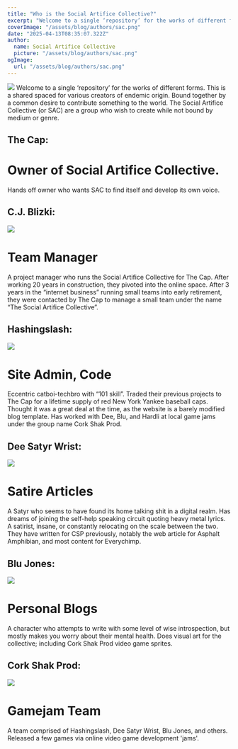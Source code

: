 ```yaml
---
title: "Who is the Social Artifice Collective?"
excerpt: "Welcome to a single ‘repository’ for the works of different forms. This is a shared spaced for various creators of endemic origin. Bound together by a common desire to contribute something to the world. The Social Artifice Collective (or SAC) are a group who wish to create while not bound by medium or genre."
coverImage: "/assets/blog/authors/sac.png"
date: "2025-04-13T08:35:07.322Z"
author:
  name: Social Artifice Collective
  picture: "/assets/blog/authors/sac.png"
ogImage:
  url: "/assets/blog/authors/sac.png"
---
```

![](/assets/blog/authors/sacbanner.png)
Welcome to a single ‘repository’ for the works of different forms. This is a shared spaced for various creators of endemic origin. Bound together by a common desire to contribute something to the world. The Social Artifice Collective (or SAC) are a group who wish to create while not bound by medium or genre.   

 
##  The Cap:
# Owner of Social Artifice Collective.
Hands off owner who wants SAC to find itself and develop its own voice. 

 
## C.J. Blizki:
![](/assets/blog/authors/CJ.png)
# Team Manager
A project manager who runs the Social Artifice Collective for The Cap. After working 20 years in construction, they pivoted into the online space. After 3 years in the “internet business” running small teams into early retirement, they were contacted by The Cap to manage a small team under the name “The Social Artifice Collective”. 

 
## Hashingslash:
![](/assets/blog/authors/hs.png)
# Site Admin, Code
Eccentric catboi-techbro with “101 skill”. Traded their previous projects to The Cap for a lifetime supply of red New York Yankee baseball caps. Thought it was a great deal at the time, as the website is a barely modified blog template. Has worked with Dee, Blu, and Hardli at local game jams under the group name Cork Shak Prod.


## Dee Satyr Wrist:
![](/assets/blog/authors/sw.png)
# Satire Articles
A Satyr who seems to have found its home talking shit in a digital realm. Has dreams of joining the self-help speaking circuit quoting heavy metal lyrics. A satirist, insane, or constantly relocating on the scale between the two. They have written for CSP previously, notably the web article for Asphalt Amphibian, and most content for Everychimp. 


##  Blu Jones:
![](/assets/blog/authors/blujones.png)
# Personal Blogs
A character who attempts to write with some level of wise introspection, but mostly makes you worry about their mental health. Does visual art for the collective; including Cork Shak Prod video game sprites. 


## Cork Shak Prod:
![](/assets/blog/authors/corkwidesmallpng.png)
# Gamejam Team
A team comprised of Hashingslash, Dee Satyr Wrist, Blu Jones, and others. Released a few games via online video game development 'jams'.